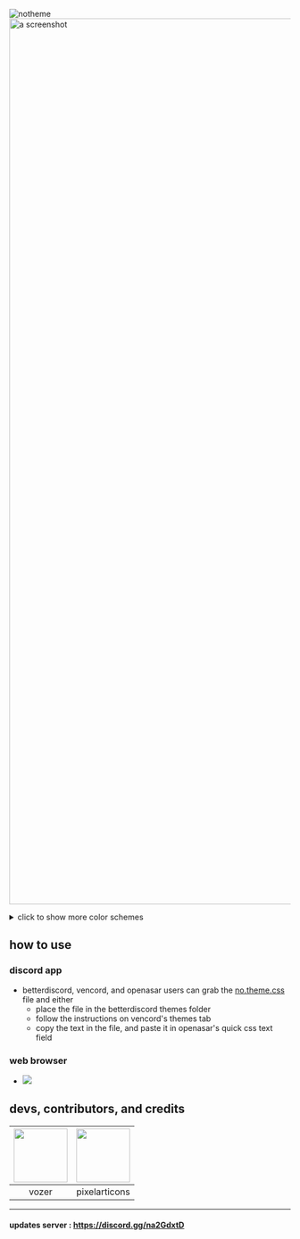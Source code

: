 ![notheme](https://github.com/SlippingGittys-Discord-Themes/Notheme/assets/76500838/1dfd66d5-62ef-4432-bca6-831568a898be)
<img width="1588" alt="a screenshot" src="https://github.com/SlippingGittys-Discord-Themes/Notheme/assets/76500838/9b809478-66ea-410a-9c9e-8a19c5755dcd">


<details>
<summary>click to show more color schemes</summary>

### clear
<img width="1557" alt="image" src="https://github.com/SlippingGittys-Discord-Themes/Notheme/assets/76500838/6f55c25b-8d4c-46b5-bb18-352dfd64df11">

### classy
![SCR-20230809-pzfe](https://github.com/SlippingGittys-Discord-Themes/Notheme/assets/76500838/7260c77d-2cb8-4ce6-b63f-e91b4d2e42d7)

### sunset
![SCR-20230809-pzch](https://github.com/SlippingGittys-Discord-Themes/Notheme/assets/76500838/a3bd211b-be35-4209-a9c4-66844c0bcef6)

### black
![SCR-20230809-pyxc](https://github.com/SlippingGittys-Discord-Themes/Notheme/assets/76500838/6a0e669f-2649-4ed1-9ed1-7c8c838a1fb6)

</details>

## how to use 
### discord app

* betterdiscord, vencord, and openasar users can grab the [no.theme.css](https://raw.githubusercontent.com/SlippingGittys-Discord-Themes/Notheme/main/no.theme.css) file and either
  * place the file in the betterdiscord themes folder
  * follow the instructions on vencord's themes tab
  * copy the text in the file, and paste it in openasar's quick css text field

 ### web browser 
  * [![](https://img.shields.io/badge/install%20with-stylus-006666?style=flat-square)](https://github.com/SlippingGittys-Discord-Themes/notheme/raw/main/notheme.user.css)

## devs, contributors, and credits
| <a href="https://github.com/SlippingGitty" target="_blank"> <img src="https://avatars.githubusercontent.com/u/76500838?s=460&u=109f1c2012f3e452251391807262ed098f45ec94&v=4" alt="" width="96px" height="96px"> </a> | <a href="https://pixelarticons.com/" target="_blank"> <img src="https://github.com/SlippingGittys-Discord-Themes/Notheme/assets/76500838/6c7f22fb-bf9a-4864-a1cd-8f6e0dde15d3" alt="" width="96px" height="96px"> </a> |
|:-:| :-:|
| vozer | pixelarticons | 

____
#### updates server : https://discord.gg/na2GdxtD
